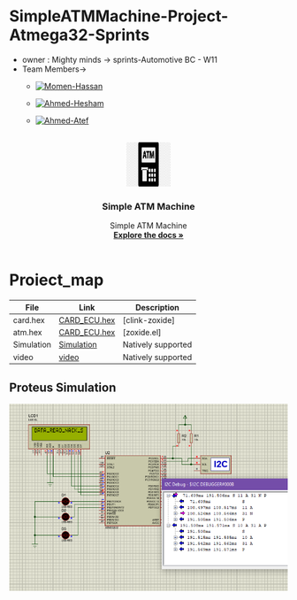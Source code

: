 # SimpleATMMachine-Project-Atmega32-Sprints
- owner : Mighty minds -> sprints-Automotive BC - W11
- Team Members->
  - [![Momen-Hassan](https://img.shields.io/static/v1?label=&message=Momen-Hassan&color=000605&logo=github&logoColor=FFFFFF&labelColor=000605)](https://github.com/ahmedatef1496)
  - [![Ahmed-Hesham](https://img.shields.io/static/v1?label=&message=Ahmed-Hesham&color=000605&logo=github&logoColor=FFFFFF&labelColor=000605)](https://github.com/ahmedatef1496)
  - [![Ahmed-Atef](https://img.shields.io/static/v1?label=&message=Ahmed-Atef&color=000605&logo=github&logoColor=FFFFFF&labelColor=000605)](https://github.com/ahmedatef1496)

     <!-- PROJECT LOGO -->
<br />
<div align="center">
  <a href="https://github.com/github_username/repo_name">
    <img src="logo.png" alt="Logo" width="80" height="80">
  </a>

<h3 align="center">Simple ATM Machine</h3>

  <p align="center">
    Simple ATM Machine
    <br />
    <a href="https://github.com/TheGreatEtsh/SimpleATMMachine-Project-Atmega32-Sprints/tree/main/Documents"><strong>Explore the docs »</strong></a>
    <br />
    <br />
  </p>
</div>

 # Proiect_map

| File                  | Link                                         | Description                |
| --------------------- | -------------------------------------------- | -------------------------- |
| card.hex              | [CARD_ECU.hex]                               | [clink-zoxide]             |
| atm.hex               | [CARD_ECU.hex]                               | [zoxide.el]                |
| Simulation            | [Simulation]                                 | Natively supported         |
| video                 | [video]                                       | Natively supported         |


[CARD_ECU.hex]:(ProteusDesign/CARD.hex)
[CARD_ECU.hex]:(ProteusDesign/ATM.hex)
[Simulation]:(ProteusDesign/CARD.hex)
[video]: https://drive.google.com/file/d/1yPFWNEK8L4eZLI80DzdInBjXKycOUTue/view








## Proteus Simulation
![Proteus Simulation](I2C.PNG)
